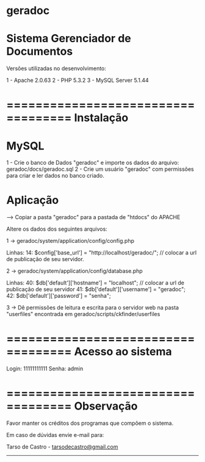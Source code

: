 geradoc
=======

Sistema Gerenciador de Documentos
===================================

Versões utilizadas no desenvolvimento:
 
1 - Apache 2.0.63
2 - PHP 5.3.2
3 - MySQL Server 5.1.44


===================================
Instalação
===================================


MySQL
===================================

1 - Crie o banco de Dados "geradoc" e importe os dados do arquivo: geradoc/docs/geradoc.sql
2 - Crie um usuário "geradoc" com permissões para criar e ler dados no banco criado.


Aplicação
===================================

--> Copiar a pasta "geradoc" para a pastada de "htdocs" do APACHE

Altere os dados dos seguintes arquivos:

1 -> geradoc/system/application/config/config.php

Linhas:
	14: $config['base_url']	= "http://localhost/geradoc/"; // colocar a url de publicação de seu servidor.


2 -> geradoc/system/application/config/database.php

Linhas:
	40: $db['default']['hostname'] = "localhost"; 	// colocar a url de publicação de seu servidor
	41: $db['default']['username'] = "geradoc";		
	42: $db['default']['password'] = "senha";	
	

3 -> Dê permissões de leitura e escrita para o servidor web na pasta "userfiles" encontrada em geradoc/scripts/ckfinder/userfiles


===================================
Acesso ao sistema
===================================

Login: 11111111111
Senha: admin


===================================
Observação
===================================

Favor manter os créditos dos programas que compõem o sistema.

Em caso de dúvidas envie e-mail para:

Tarso de Castro - tarsodecastro@gmail.com

*************************
